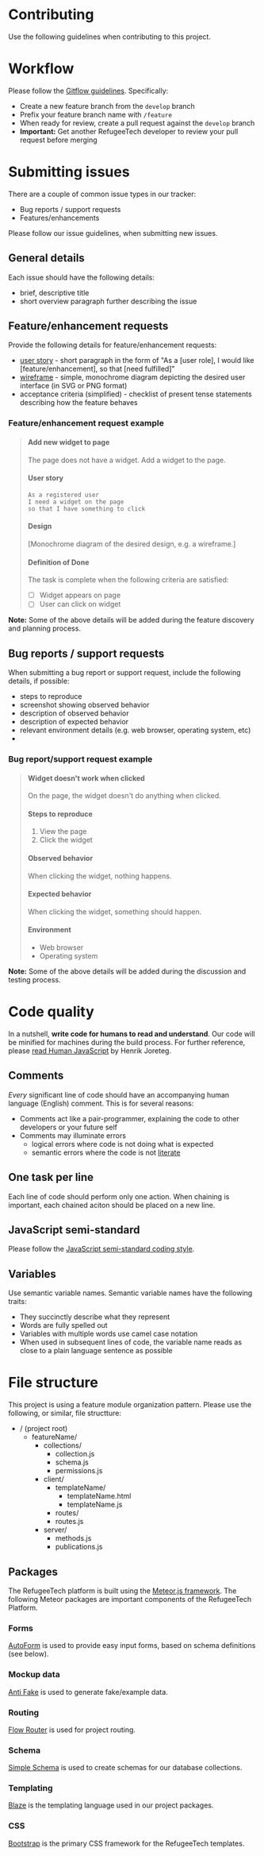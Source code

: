 # Contributing
Use the following guidelines when contributing to this project.

# Workflow
Please follow the [Gitflow guidelines](http://danielkummer.github.io/git-flow-cheatsheet/). Specifically:
* Create a new feature branch from the `develop` branch
* Prefix your feature branch name with `/feature`
* When ready for review, create a pull request against the `develop` branch
 * **Important:** Get another RefugeeTech developer to review your pull request before merging

# Submitting issues
There are a couple of common issue types in our tracker:
* Bug reports / support requests
* Features/enhancements
 
Please follow our issue guidelines, when submitting new issues.

## General details
Each issue should have the following details:
* brief, descriptive title
* short overview paragraph further describing the issue
 
## Feature/enhancement requests
Provide the following details for feature/enhancement requests:

* [user story](https://en.wikipedia.org/wiki/User_story) - short paragraph in the form of "As a [user role], I would like [feature/enhancement], so that [need fulfilled]"
* [wireframe](https://en.wikipedia.org/wiki/Website_wireframe) - simple, monochrome diagram depicting the desired user interface (in SVG or PNG format)
* acceptance criteria (simplified) - checklist of present tense statements describing how the feature behaves
 
### Feature/enhancement request example

> #### Add new widget to page
>
> The page does not have a widget. Add a widget to the page.
>
> #### User story
> ```
> As a registered user
> I need a widget on the page
> so that I have something to click
> ```
>
> #### Design
> [Monochrome diagram of the desired design, e.g. a wireframe.]
>
> #### Definition of Done
> The task is complete when the following criteria are satisfied:
> * [ ] Widget appears on page
> * [ ] User can click on widget
 
**Note:** Some of the above details will be added during the feature discovery and planning process.

## Bug reports / support requests
When submitting a bug report or support request, include the following details, if possible:

* steps to reproduce
* screenshot showing observed behavior
* description of observed behavior
* description of expected behavior
* relevant environment details (e.g. web browser, operating system, etc)
* 
### Bug report/support request example

> #### Widget doesn't work when clicked
>
> On the page, the widget doesn't do anything when clicked.
>
> #### Steps to reproduce
> 1. View the page
> 1. Click the widget
>
> #### Observed behavior
> When clicking the widget, nothing happens.
>
> #### Expected behavior
> When clicking the widget, something should happen.
>
> #### Environment
> * Web browser
> * Operating system
 
**Note:** Some of the above details will be added during the discussion and testing process.

# Code quality
In a nutshell, **write code for humans to read and understand**. Our code will be minified for machines during the build process. For further reference, please [read Human JavaScript](http://read.humanjavascript.com/) by Henrik Joreteg.

## Comments
*Every* significant line of code should have an accompanying human language (English) comment. This is for several reasons:

* Comments act like a pair-programmer, explaining the code to other developers or your future self
* Comments may illuminate errors
  * logical errors where code is not doing what is expected
  * semantic errors where the code is not [literate](https://en.wikipedia.org/wiki/Literate_programming)

## One task per line
Each line of code should perform only one action. When chaining is important, each chained aciton should be placed on a new line.

## JavaScript semi-standard
Please follow the [JavaScript semi-standard coding style](https://github.com/Flet/semistandard).

## Variables
Use semantic variable names. Semantic variable names have the following traits:

* They succinctly describe what they represent
* Words are fully spelled out
* Variables with multiple words use camel case notation
* When used in subsequent lines of code, the variable name reads as close to a plain language sentence as possible

# File structure
This project is using a feature module organization pattern. Please use the following, or similar, file structture:

  * / (project root)
    * featureName/
      * collections/
        * collection.js
        * schema.js
        * permissions.js
      * client/
        * templateName/
          * templateName.html
          * templateName.js
         * routes/
          * routes.js 
      * server/
        * methods.js
        * publications.js

## Packages
The RefugeeTech platform is built using the [Meteor.js framework](https://meteor.com). The following Meteor packages are important components of the RefugeeTech Platform.

### Forms
[AutoForm](https://github.com/aldeed/meteor-autoform) is used to provide easy input forms, based on schema definitions (see below).

### Mockup data
[Anti Fake](https://github.com/anticoders/meteor-fake/) is used to generate fake/example data.

### Routing
[Flow Router](https://github.com/kadirahq/flow-router) is used for project routing.

### Schema
[Simple Schema](https://github.com/aldeed/meteor-simple-schema) is used to create schemas for our database collections.

### Templating
[Blaze](https://meteor.github.io/blaze/) is the templating language used in our project packages.

### CSS
[Bootstrap](http://getbootstrap.com/) is the primary CSS framework for the RefugeeTech templates.
